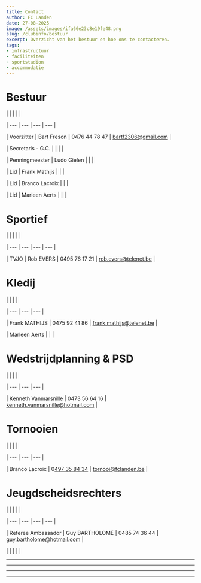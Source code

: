 ```yaml
---
title: Contact
author: FC Landen
date: 27-08-2025
image: /assets/images/ifa66e23c8e19fe48.png
slug: /clubinfo/bestuur
excerpt: Overzicht van het bestuur en hoe ons te contacteren.
tags:
- infrastructuur
- faciliteiten
- sportstadion
- accommodatie
---
```


# Bestuur

|  |  |  |  |

| --- | --- | --- | --- |

| Voorzitter | Bart Freson | 0476 44 78 47 | bartf2306@gmail.com |

| Secretaris - G.C. |  |  |  |

| Penningmeester | Ludo Gielen |  |  |

| Lid | Frank Mathijs |  |  |

| Lid | Branco Lacroix |  |  |

| Lid | Marleen Aerts |  |  |

# Sportief

|  |  |  |  |

| --- | --- | --- | --- |

| TVJO | Rob EVERS | 0495 76 17 21 | rob.evers@telenet.be |

# Kledij

|  |  |  |

| --- | --- | --- |

| Frank MATHIJS | 0475 92 41 86 | frank.mathijs@telenet.be |

| Marleen Aerts |  |  |

# Wedstrijdplanning &amp; PSD

|  |  |  |

| --- | --- | --- |

| Kenneth Vanmarsnille | 0473 56 64 16 | kenneth.vanmarsnille@hotmail.com |

# Tornooien

|  |  |  |

| --- | --- | --- |

| Branco Lacroix | 0[497 35 84 34](tel:32497358434) | tornooi@fclanden.be |

# Jeugdscheidsrechters

|  |  |  |  |

| --- | --- | --- | --- |

| Referee Ambassador | Guy BARTHOLOMÉ | 0485 74 36 44 | guy.bartholome@hotmail.com |

|  |  |  |  |

---

---

---

---
